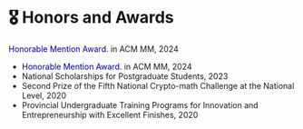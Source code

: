 # 🎖 Honors and Awards
<font color=DarkBlue>Honorable Mention Award</font>. in ACM MM, 2024
- <font color=DarkBlue>Honorable Mention Award</font>. in ACM MM, 2024
- National Scholarships for Postgraduate Students, 2023
- Second Prize of the Fifth National Crypto-math Challenge at the National Level, 2020
- Provincial Undergraduate Training Programs for Innovation and Entrepreneurship with Excellent Finishes, 2020 
